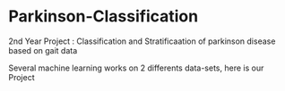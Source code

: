 # Parkinson-Classification
2nd Year Project : Classification and Stratificaation of parkinson disease based on gait data

Several machine learning works on 2 differents data-sets, here is our Project
